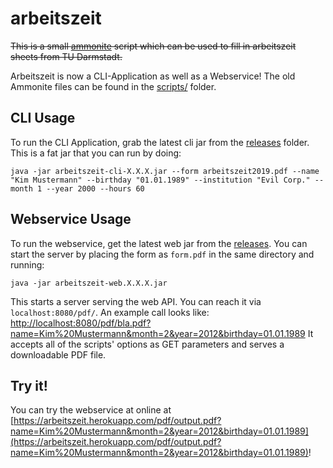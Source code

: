 # arbeitszeit

~~This is a small [ammonite](https://ammonite.io/) script which can be used to fill in arbeitszeit sheets from TU Darmstadt.~~

Arbeitszeit is now a CLI-Application as well as a Webservice! The old Ammonite files can be found in the [scripts/](scripts/) folder.

## CLI Usage

To run the CLI Application, grab the latest cli jar from the [releases](releases/) folder. This is a fat jar that you can run by doing:

```
java -jar arbeitszeit-cli-X.X.X.jar --form arbeitszeit2019.pdf --name "Kim Mustermann" --birthday "01.01.1989" --institution "Evil Corp." --month 1 --year 2000 --hours 60
```

## Webservice Usage

To run the webservice, get the latest web jar from the [releases](releases/). You can start the server by placing the form as `form.pdf` in the same directory and running:

```
java -jar arbeitszeit-web.X.X.X.jar
```

This starts a server serving the web API. You can reach it via `localhost:8080/pdf/`.
An example call looks like: [http://localhost:8080/pdf/bla.pdf?name=Kim%20Mustermann&month=2&year=2012&birthday=01.01.1989](http://localhost:8080/pdf/output.pdf?name=Kim%20Mustermann&month=2&year=2012&birthday=01.01.1989)
It accepts all of the scripts' options as GET parameters and serves a downloadable PDF file.

## Try it!
You can try the webservice at online at [https://arbeitszeit.herokuapp.com/pdf/output.pdf?name=Kim%20Mustermann&month=2&year=2012&birthday=01.01.1989](https://arbeitszeit.herokuapp.com/pdf/output.pdf?name=Kim%20Mustermann&month=2&year=2012&birthday=01.01.1989)!

